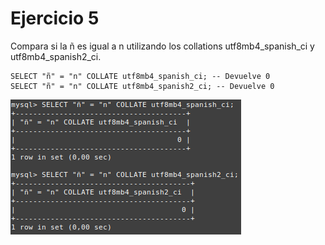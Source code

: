 # Ejercicio 5
Compara si la ñ es igual a n utilizando los collations utf8mb4_spanish_ci y utf8mb4_spanish2_ci.
```
SELECT "ñ" = "n" COLLATE utf8mb4_spanish_ci; -- Devuelve 0
SELECT "ñ" = "n" COLLATE utf8mb4_spanish2_ci; -- Devuelve 0
```

![Comando ej5](ej5.png)